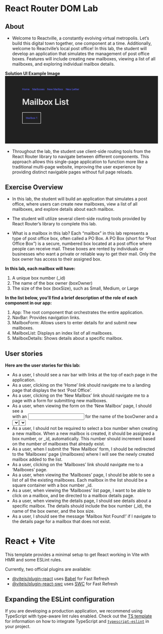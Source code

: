 # React Router DOM Lab

## About
- Welcome to Reactville, a constantly evolving virtual metropolis. Let’s build this digital town together, one component at a time. Additionally, welcome to Reactville’s local post office! In this lab, the student will develop an application that simulates the management of post office boxes. Features will include creating new mailboxes, viewing a list of all mailboxes, and exploring individual mailbox details.

**Solution UI Example Image**
![Mailbox_Image](/public/UI_Example_Image.png)

- Throughout the lab, the student use client-side routing tools from the React Router library to navigate between different components. This approach allows this single-page application to function more like a traditional multi-page website, improving the user experience by providing distinct navigable pages without full page reloads.

## Exercise Overview
- In this lab, the student will build an application that simulates a post office, where users can create new mailboxes, view a list of all mailboxes, and explore details about each mailbox.

- The student will utilize several client-side routing tools provided by React Router’s library to complete this lab.

- What is a mailbox in this lab?
Each “mailbox” in this lab represents a type of post office box, often called a PO Box. A PO Box (short for “Post Office Box”) is a secure, numbered box located at a post office where people can receive mail. These boxes are rented by individuals or businesses who want a private or reliable way to get their mail. Only the box owner has access to their assigned box.

**In this lab, each mailbox will have:**
1. A unique box number (_id)
2. The name of the box owner (boxOwner)
3. The size of the box (boxSize), such as Small, Medium, or Large

**In the list below, you’ll find a brief description of the role of each component in our app:**
1. App: The root component that orchestrates the entire application.
2. NavBar: Provides navigation links.
3. MailboxForm: Allows users to enter details for and submit new mailboxes.
4. MailboxList: Displays an index list of all mailboxes.
5. MailboxDetails: Shows details about a specific mailbox.

## User stories
**Here are the user stories for this lab:**

- As a user, I should see a nav bar with links at the top of each page in the application.
- As a user, clicking on the ‘Home’ link should navigate me to a landing page that displays the text ‘Post Office’.
- As a user, clicking on the ‘New Mailbox’ link should navigate me to a page with a form for submitting new mailboxes.
- As a user, when viewing the form on the ‘New Mailbox’ page, I should see a <form> with an <input> for the name of the boxOwner and a <select> menu for the boxSize. The <select> menu should include three options: ‘Small’, ‘Medium’, and ‘Large’.
- As a user, I should not be required to select a box number when creating a new mailbox. When a new mailbox is created, it should be assigned a box number, or _id, automatically. This number should increment based on the number of mailboxes that already exist.
- As a user, when I submit the ‘New Mailbox’ form, I should be redirected to the ‘Mailboxes’ page (/mailboxes) where I will see the newly created mailbox added to the list.
- As a user, clicking on the ‘Mailboxes’ link should navigate me to a ‘Mailboxes’ page.
- As a user, when viewing the ‘Mailboxes’ page, I should be able to see a list of all the existing mailboxes. Each mailbox in the list should be a square container with a box number _id.
- As a user, when viewing the ‘Mailboxes’ list page, I want to be able to click on a mailbox, and be directed to a mailbox details page.
- As a user, when viewing the details page, I should see details about a specific mailbox. The details should include the box number (_id), the name of the box owner, and the box size.
- As a user, I should see the message ‘Mailbox Not Found!’ if I navigate to the details page for a mailbox that does not exist.

# React + Vite

This template provides a minimal setup to get React working in Vite with HMR and some ESLint rules.

Currently, two official plugins are available:

- [@vitejs/plugin-react](https://github.com/vitejs/vite-plugin-react/blob/main/packages/plugin-react) uses [Babel](https://babeljs.io/) for Fast Refresh
- [@vitejs/plugin-react-swc](https://github.com/vitejs/vite-plugin-react/blob/main/packages/plugin-react-swc) uses [SWC](https://swc.rs/) for Fast Refresh

## Expanding the ESLint configuration

If you are developing a production application, we recommend using TypeScript with type-aware lint rules enabled. Check out the [TS template](https://github.com/vitejs/vite/tree/main/packages/create-vite/template-react-ts) for information on how to integrate TypeScript and [`typescript-eslint`](https://typescript-eslint.io) in your project.

